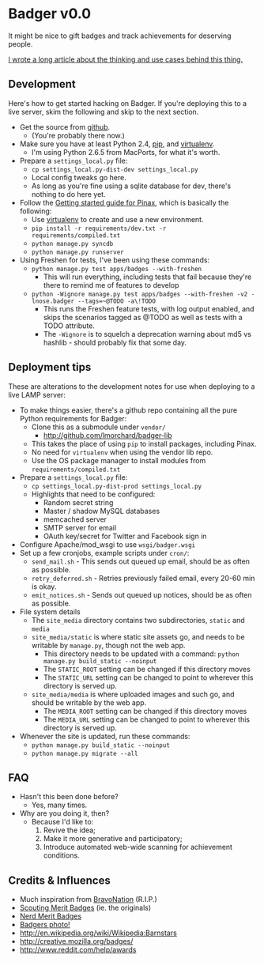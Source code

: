 # Badger v0.0

It might be nice to gift badges and track achievements for deserving people.

[I wrote a long article about the thinking and use cases behind this thing.](http://decafbad.com/2010/07/badger-article/)

## Development

Here's how to get started hacking on Badger. If you're deploying this to a live
server, skim the following and skip to the next section.

* Get the source from [github](http://github.com/lmorchard/badger).
    * (You're probably there now.)
* Make sure you have at least Python 2.4, [pip][], and [virtualenv][].
    * I'm using Python 2.6.5 from MacPorts, for what it's worth.
* Prepare a `settings_local.py` file:
    * `cp settings_local.py-dist-dev settings_local.py`
    * Local config tweaks go here.
    * As long as you're fine using a sqlite database for dev, there's nothing to do here yet.
* Follow the [Getting started guide for Pinax](http://pinaxproject.com/docs/dev/gettingstarted.html), which is basically the following:
    * Use [virtualenv][] to create and use a new environment.
    * `pip install -r requirements/dev.txt -r requirements/compiled.txt`
    * `python manage.py syncdb`
    * `python manage.py runserver`
* Using Freshen for tests, I've been using these commands:
    * `python manage.py test apps/badges --with-freshen`
        * This will run everything, including tests that fail because they're there to remind me of features to develop
    * `python -Wignore manage.py test apps/badges --with-freshen -v2 -lnose.badger --tags=~@TODO -a\!TODO`
        * This runs the Freshen feature tests, with log output enabled, and skips the scenarios tagged as @TODO as well as tests with a TODO attribute.
        * The `-Wignore` is to squelch a deprecation warning about md5 vs hashlib - should probably fix that some day.

[virtualenv]: http://pypi.python.org/pypi/virtualenv
[pip]: http://pip.openplans.org/

## Deployment tips

These are alterations to the development notes for use when deploying to a live LAMP server:

* To make things easier, there's a github repo containing all the pure Python requirements for Badger:
    * Clone this as a submodule under `vendor/`
        * <http://github.com/lmorchard/badger-lib>
    * This takes the place of using `pip` to install packages, including Pinax.
    * No need for `virtualenv` when using the vendor lib repo.
    * Use the OS package manager to install modules from `requirements/compiled.txt`
* Prepare a `settings_local.py` file:
    * `cp settings_local.py-dist-prod settings_local.py`
    * Highlights that need to be configured:
        * Random secret string
        * Master / shadow MySQL databases
        * memcached server
        * SMTP server for email
        * OAuth key/secret for Twitter and Facebook sign in
* Configure Apache/mod_wsgi to use `wsgi/badger.wsgi`
* Set up a few cronjobs, example scripts under `cron/`:
    * `send_mail.sh` - This sends out queued up email, should be as often as possible.
    * `retry_deferred.sh` - Retries previously failed email, every 20-60 min is okay.
    * `emit_notices.sh` - Sends out queued up notices, should be as often as possible.
* File system details
    * The `site_media` directory contains two subdirectories, `static` and `media`
    * `site_media/static` is where static site assets go, and needs to be writable by `manage.py`, though not the web app.
        * This directory needs to be updated with a command: `python manage.py build_static --noinput`
        * The `STATIC_ROOT` setting can be changed if this directory moves
        * The `STATIC_URL` setting can be changed to point to wherever this directory is served up.
    * `site_media/media` is where uploaded images and such go, and should be writable by the web app.
        * The `MEDIA_ROOT` setting can be changed if this directory moves
        * The `MEDIA_URL` setting can be changed to point to wherever this directory is served up.
* Whenever the site is updated, run these commands:
    * `python manage.py build_static --noinput`
    * `python manage.py migrate --all`

## FAQ

* Hasn't this been done before?
    * Yes, many times.
* Why are you doing it, then?
    * Because I'd like to:
        1. Revive the idea; 
        2. Make it more generative and participatory;
        3. Introduce automated web-wide scanning for achievement conditions.

## Credits & Influences

* Much inspiration from [BravoNation][] (R.I.P.)
* [Scouting Merit Badges](http://meritbadge.org/wiki/index.php/Main_Page) (ie. the originals)
* [Nerd Merit Badges](http://www.nerdmeritbadges.com/)
* [Badgers photo!](http://www.flickr.com/photos/66176388@N00/3955963781/)
* <http://en.wikipedia.org/wiki/Wikipedia:Barnstars>
* <http://creative.mozilla.org/badges/>
* <http://www.reddit.com/help/awards>

[bravonation]: http://waxy.org/2007/12/exclusive_yahoo/

